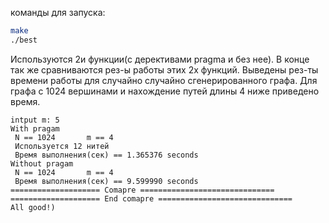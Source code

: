 команды для запуска:
```sh
make
./best
```
Используются 2и функции(с дерективами pragma и без нее).
В конце так же сравниваются рез-ы работы этих 2х функций.
Выведены рез-ты времени работы для случайно случайно сгенерированного графа.
Для графа с 1024 вершинами и нахождение путей длины 4 ниже приведено время.
```
intput m: 5
With pragam 
 N == 1024       m == 4
 Используется 12 нитей 
 Время выполнения(сек) == 1.365376 seconds
Without pragam 
 N == 1024       m == 4
 Время выполнения(сек) == 9.599990 seconds
==================== Comapre ==============================
==================== End comapre ==============================
All good!)
```
